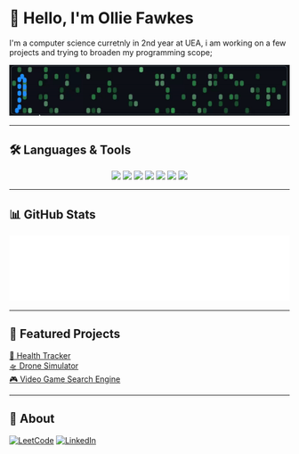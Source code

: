 
# 👋 Hello, I'm Ollie Fawkes

I'm a computer science curretnly in 2nd year at UEA, i am working on a few projects and trying to broaden my programming scope;

<p align="center">
 <img src="assests/snake.gif" width="700"/></p>

---

## 🛠️ Languages & Tools

<p align="center">
  <img src="https://img.shields.io/badge/Java-ED8B00?logo=java&logoColor=white" />
  <img src="https://img.shields.io/badge/Python-3776AB?logo=python&logoColor=white" />
  <img src="https://img.shields.io/badge/React-61DAFB?logo=react&logoColor=white" />
  <img src="https://img.shields.io/badge/Spring_Boot-6DB33F?logo=spring&logoColor=white" />
  <img src="https://img.shields.io/badge/JavaScript-F7DF1E?logo=javascript&logoColor=black" />
  <img src="https://img.shields.io/badge/HTML-E34F26?logo=html5&logoColor=white" />
  <img src="https://img.shields.io/badge/CSS-1572B6?logo=css3&logoColor=white" />
</p>

---

## 📊 GitHub Stats

<p align="center">
   <img src="stats/metrics.svg" />
</p>

---

## 🚀 Featured Projects

[🚀 Health Tracker](https://github.com/ConnorGowerr/Software-Engineering-project)  
[🛸 Drone Simulator](https://github.com/fawkeso16/RoughDroneMontor-SimService-first-rough-draft-)  
[🎮 Video Game Search Engine](https://github.com/fawkeso16/Videogame-ir-searchengine)

---

## 💬 About

[![LeetCode](https://img.shields.io/badge/LeetCode-Profile-blue?style=for-the-badge&logo=leetcode&logoColor=white)](https://leetcode.com/u/Oliver_f/)
[![LinkedIn](https://img.shields.io/badge/LinkedIn-Profile-blue?style=for-the-badge&logo=linkedin&logoColor=white)](https://www.linkedin.com/in/oliver-fawkes-b96078185)

